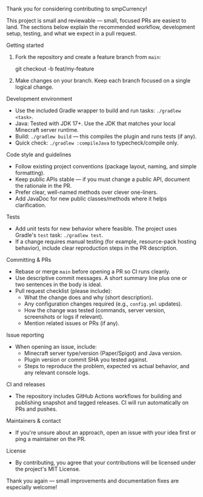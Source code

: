 Thank you for considering contributing to smpCurrency!

This project is small and reviewable — small, focused PRs are easiest to land. The sections below explain the recommended workflow, development setup, testing, and what we expect in a pull request.

Getting started

1. Fork the repository and create a feature branch from `main`:

   git checkout -b feat/my-feature

2. Make changes on your branch. Keep each branch focused on a single logical change.

Development environment

- Use the included Gradle wrapper to build and run tasks: `./gradlew <task>`.
- Java: Tested with JDK 17+. Use the JDK that matches your local Minecraft server runtime.
- Build: `./gradlew build` — this compiles the plugin and runs tests (if any).
- Quick check: `./gradlew :compileJava` to typecheck/compile only.

Code style and guidelines

- Follow existing project conventions (package layout, naming, and simple formatting).
- Keep public APIs stable — if you must change a public API, document the rationale in the PR.
- Prefer clear, well-named methods over clever one-liners.
- Add JavaDoc for new public classes/methods where it helps clarification.

Tests

- Add unit tests for new behavior where feasible. The project uses Gradle's `test` task: `./gradlew test`.
- If a change requires manual testing (for example, resource-pack hosting behavior), include clear reproduction steps in the PR description.

Committing & PRs

- Rebase or merge `main` before opening a PR so CI runs cleanly.
- Use descriptive commit messages. A short summary line plus one or two sentences in the body is ideal.
- Pull request checklist (please include):
  - What the change does and why (short description).
  - Any configuration changes required (e.g., `config.yml` updates).
  - How the change was tested (commands, server version, screenshots or logs if relevant).
  - Mention related issues or PRs (if any).

Issue reporting

- When opening an issue, include:
  - Minecraft server type/version (Paper/Spigot) and Java version.
  - Plugin version or commit SHA you tested against.
  - Steps to reproduce the problem, expected vs actual behavior, and any relevant console logs.

CI and releases

- The repository includes GitHub Actions workflows for building and publishing snapshot and tagged releases. CI will run automatically on PRs and pushes.

Maintainers & contact

- If you're unsure about an approach, open an issue with your idea first or ping a maintainer on the PR.

License

- By contributing, you agree that your contributions will be licensed under the project's MIT License.

Thank you again — small improvements and documentation fixes are especially welcome!
